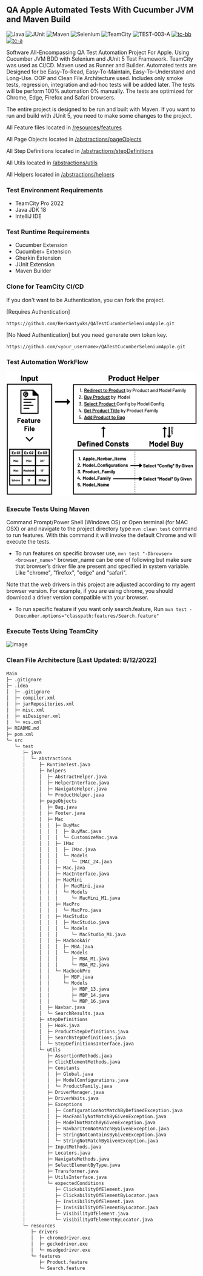 ﻿## QA Apple Automated Tests With Cucumber JVM and Maven Build
 ![Java](https://img.shields.io/badge/java-000000.svg?style=for-the-badge&logo=java&logoColor=white)
 ![JUnit](https://img.shields.io/badge/Junit5-000000?style=for-the-badge&logo=junit5&logoColor=white)
 ![Maven](https://img.shields.io/badge/Maven-000000?style=for-the-badge&logo=apachemaven&logoColor=white)
 ![Selenium](https://img.shields.io/badge/Selenium-000000?style=for-the-badge&logo=Selenium&logoColor=white)
 ![TeamCity](https://img.shields.io/badge/TeamCity-000000?style=for-the-badge&logo=TeamCity&logoColor=white)
 ![TEST-003-A](https://img.shields.io/badge/TEST%20003%20A-000000?style=for-the-badge&logo=null&logoColor=white)
<a href="https://github.com/Berkantyuks/QA-Project-Test-Classification-Mark" rel="tc-bb"><img width="79px" style="border-width: 0;" src="https://github.com/Berkantyuks/QA-Project-Test-Classification-Mark/blob/main/TCM-114x40-box/114x40-bb.png" alt="tc-bb" /></a>
<a href="https://github.com/Berkantyuks/QA-Project-Test-Classification-Mark#test-class-a" rel="tc-a"><img width="79px" style="border-width: 0;" src="https://github.com/Berkantyuks/QA-Project-Test-Classification-Mark/blob/main/TCM-114x40-light/114x40-tc-a.png" alt="tc-a" /></a>

<p>Software All-Encompassing QA Test Automation Project For Apple. Using Cucumber JVM BDD with Selenium and JUnit 5 Test Framework. TeamCity was used as CI/CD. Maven used as Runner and Builder. Automated tests are Designed for be Easy-To-Read, Easy-To-Maintain, Easy-To-Understand and Long-Use. OOP and Clean File Architecture used. Includes only smoke tests, regression, integration and ad-hoc tests will be added later. The tests will be perform 100% automation 0% manually. The tests are optimized for Chrome, Edge, Firefox and Safari browsers.</p>

The entire project is designed to be run and built with Maven. If you want to run and build with JUnit 5, you need to make some changes to the project.

<p>All Feature files located in <a href="https://github.com/Berkantyuks/QATestCucumberSeleniumApple/tree/main/src/test/resources/features">/resources/features</a></p>

<p>All Page Objects located in <a href="https://github.com/Berkantyuks/QATestCucumberSeleniumApple/tree/main/src/test/java/abstractions/pageObjects">/abstractions/pageObjects</a></p>

<p>All Step Definitions located in <a href="https://github.com/Berkantyuks/QATestCucumberSeleniumApple/tree/main/src/test/java/abstractions/stepDefinitions">/abstractions/stepDefinitions</a></p>

<p>All Utils located in <a href="https://github.com/Berkantyuks/QATestCucumberSeleniumApple/tree/main/src/test/java/abstractions/utils">/abstractions/utils</a></p>

<p>All Helpers located in <a href="https://github.com/Berkantyuks/QATestCucumberSeleniumApple/tree/main/src/test/java/abstractions/helpers">/abstractions/helpers</a></p>

### Test Environment Requirements
- TeamCity Pro 2022
- Java JDK 18
- IntelliJ IDE

### Test Runtime Requirements
- Cucumber Extension
- Cucumber+ Extension
- Gherkin Extension
- JUnit Extension
- Maven Builder

### Clone for TeamCity CI/CD
If you don't want to be Authentication, you can fork the project.

[Requires Authentication]
```
https://github.com/Berkantyuks/QATestCucumberSeleniumApple.git
```
[No Need Authentication] but you need generate own token key.
```
https://github.com/<your_username>/QATestCucumberSeleniumApple.git
```
### Test Automation WorkFlow
<img src="https://github.com/Berkantyuks/QATestCucumberSeleniumApple/blob/main/src/test/resources/workflow/images/apple-test-automation-workflow.png"/>

### Execute Tests Using Maven

Command Prompt/Power Shell (Windows OS) or Open terminal (for MAC OSX) or and navigate to the project directory type ```mvn clean test``` command to run features. With this command it will invoke the default Chrome and will execute the tests.

- To run features on specific browser use, ```mvn test "-Dbrowser=<browser_name>"``` browser_name can be one of following but make sure that browser’s driver file are present and specified in system variable. Like "chrome", "firefox", "edge" and "safari".

Note that the web drivers in this project are adjusted according to my agent browser version. For example, if you are using chrome, you should download a driver version compatible with your browser.

- To run specific feature if you want only search.feature, Run ```mvn test -Dcucumber.options="classpath:features/Search.feature"```

### Execute Tests Using TeamCity
![image](https://user-images.githubusercontent.com/61010367/182302114-fb97fe04-a0ad-4d02-b2e6-ccf534397a8d.png)

### Clean File Architecture [Last Updated: 8/12/2022]

```
Main
├─ .gitignore
├─ .idea
│  ├─ .gitignore
│  ├─ compiler.xml
│  ├─ jarRepositories.xml
│  ├─ misc.xml
│  ├─ uiDesigner.xml
│  └─ vcs.xml
├─ README.md
├─ pom.xml
└─ src
   └─ test
      ├─ java
      │  └─ abstractions
      │     ├─ RuntimeTest.java
      │     ├─ helpers
      │     │  ├─ AbstractHelper.java
      │     │  ├─ HelperInterface.java
      │     │  ├─ NavigateHelper.java
      │     │  └─ ProductHelper.java
      │     ├─ pageObjects
      │     │  ├─ Bag.java
      │     │  ├─ Footer.java
      │     │  ├─ Mac
      │     │  │  ├─ BuyMac
      │     │  │  │  ├─ BuyMac.java
      │     │  │  │  └─ CustomizeMac.java
      │     │  │  ├─ IMac
      │     │  │  │  ├─ IMac.java
      │     │  │  │  └─ Models
      │     │  │  │     └─ IMAC_24.java
      │     │  │  ├─ Mac.java
      │     │  │  ├─ MacInterface.java
      │     │  │  ├─ MacMini
      │     │  │  │  ├─ MacMini.java
      │     │  │  │  └─ Models
      │     │  │  │     └─ MacMini_M1.java
      │     │  │  ├─ MacPro
      │     │  │  │  └─ MacPro.java
      │     │  │  ├─ MacStudio
      │     │  │  │  ├─ MacStudio.java
      │     │  │  │  └─ Models
      │     │  │  │     └─ MacStudio_M1.java
      │     │  │  ├─ MacbookAir
      │     │  │  │  ├─ MBA.java
      │     │  │  │  └─ Models
      │     │  │  │     ├─ MBA_M1.java
      │     │  │  │     └─ MBA_M2.java
      │     │  │  └─ MacbookPro
      │     │  │     ├─ MBP.java
      │     │  │     └─ Models
      │     │  │        ├─ MBP_13.java
      │     │  │        ├─ MBP_14.java
      │     │  │        └─ MBP_16.java
      │     │  ├─ Navbar.java
      │     │  └─ SearchResults.java
      │     ├─ stepDefinitions
      │     │  ├─ Hook.java
      │     │  ├─ ProductStepDefinitions.java
      │     │  ├─ SearchStepDefinitions.java
      │     │  └─ StepDefinitionsInterface.java
      │     └─ utils
      │        ├─ AssertionMethods.java
      │        ├─ ClickElementMethods.java
      │        ├─ Constants
      │        │  ├─ Global.java
      │        │  ├─ ModelConfigurations.java
      │        │  └─ ProductFamily.java
      │        ├─ DriverManager.java
      │        ├─ DriverWaits.java
      │        ├─ Exceptions
      │        │  ├─ ConfigurationNotMatchByDefinedException.java
      │        │  ├─ MacFamilyNotMatchByGivenException.java
      │        │  ├─ ModelNotMatchByGivenException.java
      │        │  ├─ NavbarItemNotMatchByGivenException.java
      │        │  ├─ StringNotContainsByGivenException.java
      │        │  └─ StringNotMatchByGivenException.java
      │        ├─ InputMethods.java
      │        ├─ Locators.java
      │        ├─ NavigateMethods.java
      │        ├─ SelectElementByType.java
      │        ├─ Transformer.java
      │        ├─ UtilsInterface.java
      │        └─ expectedConditions
      │           ├─ ClickabilityOfElement.java
      │           ├─ ClickabilityOfElementByLocator.java
      │           ├─ InvisibilityOfElement.java
      │           ├─ InvisibilityOfElementByLocator.java
      │           ├─ VisibilityOfElement.java
      │           └─ VisibilityOfElementByLocator.java
      └─ resources
         ├─ drivers
         │  ├─ chromedriver.exe
         │  ├─ geckodriver.exe
         │  └─ msedgedriver.exe
         └─ features
            ├─ Product.feature
            └─ Search.feature
```


